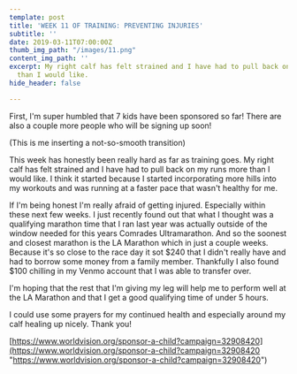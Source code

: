 ```yaml
---
template: post
title: 'WEEK 11 OF TRAINING: PREVENTING INJURIES'
subtitle: ''
date: 2019-03-11T07:00:00Z
thumb_img_path: "/images/11.png"
content_img_path: ''
excerpt: My right calf has felt strained and I have had to pull back on my runs more
  than I would like.
hide_header: false

---
```

First, I'm super humbled that 7 kids have been sponsored so far! There are also a couple more people who will be signing up soon!

(This is me inserting a not-so-smooth transition)

This week has honestly been really hard as far as training goes. My right calf has felt strained and I have had to pull back on my runs more than I would like. I think it started because I started incorporating more hills into my workouts and was running at a faster pace that wasn't healthy for me.

If I'm being honest I'm really afraid of getting injured. Especially within these next few weeks. I just recently found out that what I thought was a qualifying marathon time that I ran last year was actually outside of the window needed for this years Comrades Ultramarathon. And so the soonest and closest marathon is the LA Marathon which in just a couple weeks. Because it's so close to the race day it sot $240 that I didn't really have and had to borrow some money from a family member. Thankfully I also found $100 chilling in my Venmo account that I was able to transfer over.

I'm hoping that the rest that I'm giving my leg will help me to perform well at the LA Marathon and that I get a good qualifying time of under 5 hours.

I could use some prayers for my continued health and especially around my calf healing up nicely. Thank you!

[https://www.worldvision.org/sponsor-a-child?campaign=32908420](https://www.worldvision.org/sponsor-a-child?campaign=32908420 "https://www.worldvision.org/sponsor-a-child?campaign=32908420")